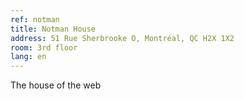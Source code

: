```yaml
---
ref: notman
title: Notman House
address: 51 Rue Sherbrooke O, Montréal, QC H2X 1X2
room: 3rd floor
lang: en
---
```

The house of the web
